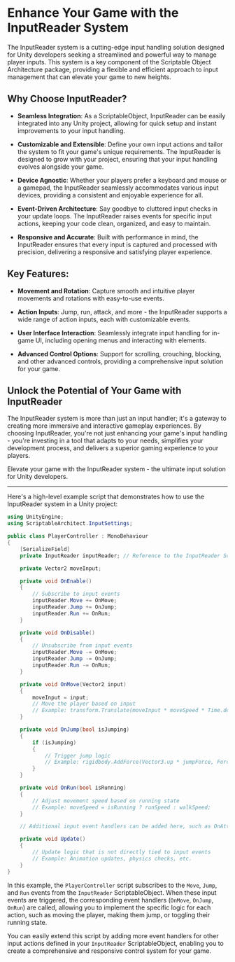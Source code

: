 # Enhance Your Game with the InputReader System

The InputReader system is a cutting-edge input handling solution designed for Unity developers seeking a streamlined and powerful way to manage player inputs. This system is a key component of the Scriptable Object Architecture package, providing a flexible and efficient approach to input management that can elevate your game to new heights.

## Why Choose InputReader?

- **Seamless Integration**: As a ScriptableObject, InputReader can be easily integrated into any Unity project, allowing for quick setup and instant improvements to your input handling.

- **Customizable and Extensible**: Define your own input actions and tailor the system to fit your game's unique requirements. The InputReader is designed to grow with your project, ensuring that your input handling evolves alongside your game.

- **Device Agnostic**: Whether your players prefer a keyboard and mouse or a gamepad, the InputReader seamlessly accommodates various input devices, providing a consistent and enjoyable experience for all.

- **Event-Driven Architecture**: Say goodbye to cluttered input checks in your update loops. The InputReader raises events for specific input actions, keeping your code clean, organized, and easy to maintain.

- **Responsive and Accurate**: Built with performance in mind, the InputReader ensures that every input is captured and processed with precision, delivering a responsive and satisfying player experience.

## Key Features:

- **Movement and Rotation**: Capture smooth and intuitive player movements and rotations with easy-to-use events.

- **Action Inputs**: Jump, run, attack, and more - the InputReader supports a wide range of action inputs, each with customizable events.

- **User Interface Interaction**: Seamlessly integrate input handling for in-game UI, including opening menus and interacting with elements.

- **Advanced Control Options**: Support for scrolling, crouching, blocking, and other advanced controls, providing a comprehensive input solution for your game.

## Unlock the Potential of Your Game with InputReader

The InputReader system is more than just an input handler; it's a gateway to creating more immersive and interactive gameplay experiences. By choosing InputReader, you're not just enhancing your game's input handling - you're investing in a tool that adapts to your needs, simplifies your development process, and delivers a superior gaming experience to your players.

Elevate your game with the InputReader system - the ultimate input solution for Unity developers.

***

Here's a high-level example script that demonstrates how to use the InputReader system in a Unity project:

```csharp
using UnityEngine;
using ScriptableArchitect.InputSettings;

public class PlayerController : MonoBehaviour
{
    [SerializeField]
    private InputReader inputReader; // Reference to the InputReader ScriptableObject

    private Vector2 moveInput;

    private void OnEnable()
    {
        // Subscribe to input events
        inputReader.Move += OnMove;
        inputReader.Jump += OnJump;
        inputReader.Run += OnRun;
    }

    private void OnDisable()
    {
        // Unsubscribe from input events
        inputReader.Move -= OnMove;
        inputReader.Jump -= OnJump;
        inputReader.Run -= OnRun;
    }

    private void OnMove(Vector2 input)
    {
        moveInput = input;
        // Move the player based on input
        // Example: transform.Translate(moveInput * moveSpeed * Time.deltaTime);
    }

    private void OnJump(bool isJumping)
    {
        if (isJumping)
        {
            // Trigger jump logic
            // Example: rigidbody.AddForce(Vector3.up * jumpForce, ForceMode.Impulse);
        }
    }

    private void OnRun(bool isRunning)
    {
        // Adjust movement speed based on running state
        // Example: moveSpeed = isRunning ? runSpeed : walkSpeed;
    }

    // Additional input event handlers can be added here, such as OnAttack, OnCrouch, etc.

    private void Update()
    {
        // Update logic that is not directly tied to input events
        // Example: Animation updates, physics checks, etc.
    }
}
```

In this example, the `PlayerController` script subscribes to the `Move`, `Jump`, and `Run` events from the `InputReader` ScriptableObject. When these input events are triggered, the corresponding event handlers (`OnMove`, `OnJump`, `OnRun`) are called, allowing you to implement the specific logic for each action, such as moving the player, making them jump, or toggling their running state.

You can easily extend this script by adding more event handlers for other input actions defined in your `InputReader` ScriptableObject, enabling you to create a comprehensive and responsive control system for your game.
